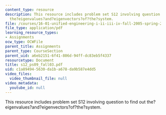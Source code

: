 ```yaml
---
content_type: resource
description: This resource includes problem set S12 involving question to find out
  the?eigenvalues?and?eigenvectors?of?the?system.
file: /courses/16-01-unified-engineering-i-ii-iii-iv-fall-2005-spring-2006/c1a894945630da1ba678da9b587e4dd5_s12_ps09_fall03.pdf
file_type: application/pdf
learning_resource_types:
- Assignments
ocw_type: OCWFile
parent_title: Assignments
parent_type: CourseSection
parent_uid: a6eb2151-6f41-806d-94ff-dc83eb5f4337
resourcetype: Document
title: s12_ps09_fall03.pdf
uid: c1a89494-5630-da1b-a678-da9b587e4dd5
video_files:
  video_thumbnail_file: null
video_metadata:
  youtube_id: null
---
```

This resource includes problem set S12 involving question to find out the?eigenvalues?and?eigenvectors?of?the?system.

